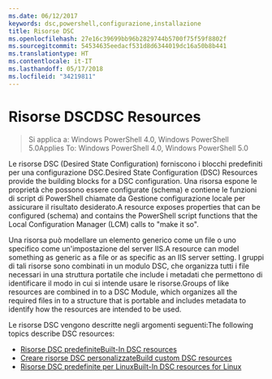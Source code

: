 ```yaml
---
ms.date: 06/12/2017
keywords: dsc,powershell,configurazione,installazione
title: Risorse DSC
ms.openlocfilehash: 27e16c39699bb96b2829744b5700f75f59f8802f
ms.sourcegitcommit: 54534635eedacf531d8d6344019dc16a50b8b441
ms.translationtype: HT
ms.contentlocale: it-IT
ms.lasthandoff: 05/17/2018
ms.locfileid: "34219811"
---
```

# <a name="dsc-resources"></a><span data-ttu-id="11af9-103">Risorse DSC</span><span class="sxs-lookup"><span data-stu-id="11af9-103">DSC Resources</span></span>

><span data-ttu-id="11af9-104">Si applica a: Windows PowerShell 4.0, Windows PowerShell 5.0</span><span class="sxs-lookup"><span data-stu-id="11af9-104">Applies To: Windows PowerShell 4.0, Windows PowerShell 5.0</span></span>

<span data-ttu-id="11af9-105">Le risorse DSC (Desired State Configuration) forniscono i blocchi predefiniti per una configurazione DSC.</span><span class="sxs-lookup"><span data-stu-id="11af9-105">Desired State Configuration (DSC) Resources provide the building blocks for a DSC configuration.</span></span> <span data-ttu-id="11af9-106">Una risorsa espone le proprietà che possono essere configurate (schema) e contiene le funzioni di script di PowerShell chiamate da Gestione configurazione locale per assicurare il risultato desiderato.</span><span class="sxs-lookup"><span data-stu-id="11af9-106">A resource exposes properties that can be configured (schema) and contains the PowerShell script functions that the Local Configuration Manager (LCM) calls to "make it so".</span></span>

<span data-ttu-id="11af9-107">Una risorsa può modellare un elemento generico come un file o uno specifico come un'impostazione del server IIS.</span><span class="sxs-lookup"><span data-stu-id="11af9-107">A resource can model something as generic as a file or as specific as an IIS server setting.</span></span>  <span data-ttu-id="11af9-108">I gruppi di tali risorse sono combinati in un modulo DSC, che organizza tutti i file necessari in una struttura portatile che include i metadati che permettono di identificare il modo in cui si intende usare le risorse.</span><span class="sxs-lookup"><span data-stu-id="11af9-108">Groups of like resources are combined in to a DSC Module, which organizes all the required files in to a structure that is portable and includes metadata to identify how the resources are intended to be used.</span></span>

<span data-ttu-id="11af9-109">Le risorse DSC vengono descritte negli argomenti seguenti:</span><span class="sxs-lookup"><span data-stu-id="11af9-109">The following topics describe DSC resources:</span></span>

- [<span data-ttu-id="11af9-110">Risorse DSC predefinite</span><span class="sxs-lookup"><span data-stu-id="11af9-110">Built-In DSC resources</span></span>](builtInResource.md)
- [<span data-ttu-id="11af9-111">Creare risorse DSC personalizzate</span><span class="sxs-lookup"><span data-stu-id="11af9-111">Build custom DSC resources</span></span>](authoringResource.md)
- [<span data-ttu-id="11af9-112">Risorse DSC predefinite per Linux</span><span class="sxs-lookup"><span data-stu-id="11af9-112">Built-In DSC resources for Linux</span></span>](lnxBuiltInResources.md)